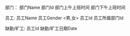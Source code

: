 
##
部门：
  部门Name
  部门Id
  部门上午上班时间
  部门下午上班时间

员工:
  员工Name
  员工Gender <男,女>
  员工Id
  员工所属部门Id
  

缺勤/旷工:
  员工Id
  缺勤/旷工日期Date
